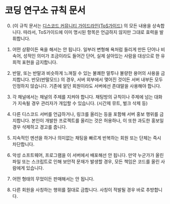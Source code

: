 # 코딩 연구소 규칙 문서

0. (이 규칙 문서는 [디스코드 커뮤니티 가이드라인(ToS가이드)](https://discord.com/guidelines) 의 모든 내용을 상속합니다.
따라서, ToS가이드에 이미 명시된 항목은 언급하지 않지만 그대로 효력을 발휘합니다.

1. 어떤 상황이든 욕을 해서는 안 됩니다.
일부러 변형해 욕처럼 들리게 만든 단어나 비속어, 성적인 의미가 조금이라도 들어간 단어, 실제 살아있는 사람을 대상으로 한 유희적 표현을 금지합니다.

2. 반말, 또는 반말과 비슷하게 느껴질 수 있는 불쾌한 말투나 불량한 용어의 사용을 금지합니다.
반모(반말모드) 의 경우, 서버 외부에서 맺어진 것이든 서버 내부든 모두 인정하지 않습니다.
기존에 알던 회원이라도 서버에선 존대말을 사용해야 합니다.

3. 각 채널에서는 채널의 주제를 지켜야 합니다.
채팅방의 규칙이나 주제에 넘는 대화가 지속될 경우 관리자가 개입할 수 있습니다. (시간제 뮤트, 벌크 삭제 등)

4. 다른 디스코드 서버를 언급하거나, 링크를 올리는 등을 포함해 서버 홍보 행위를 금지합니다.
본인이 개발한 프로젝트를 올리는 것은 허용하나, 이 또한 과도한 홍보일 경우 삭제하고 경고를 줍니다.

5. 지속적인 멘션을 하거나 의미없는 채팅을 빠르게 반복하는 회원 또는 단체는 즉시 차단합니다.

6. 악성 소프트웨어, 프로그램을 이 서버에서 배포해선 안 됩니다.
만약 누군가가 올린 파일 또는 스크립트로 인해 보안적 문재가 발생할 경우, 모든 책임은 코드를 올린 사람에게 있습니다.

7. 어떤 형태의 무었이든 판매해서는 안 됩니다.

8. 다른 회원을 사칭하는 행위를 절대로 금합니다.
사칭이 적발될 경우 바로 추방합니다.
